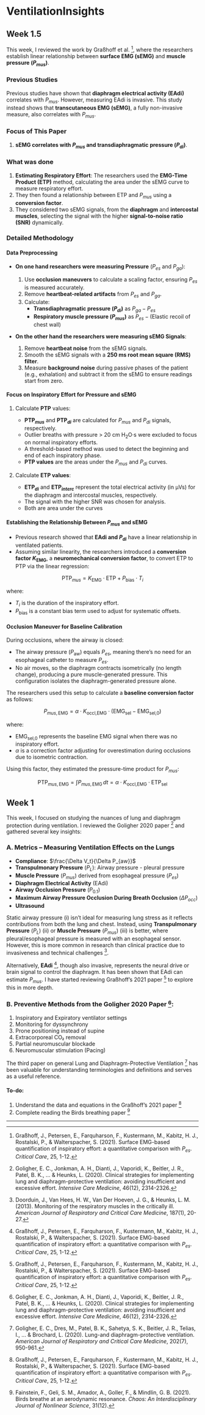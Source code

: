 # VentilationInsights


## Week 1.5

This week, I reviewed the work by Graßhoff et al. [^3], where the researchers establish linear relationship between **surface EMG (sEMG)** and **muscle pressure ($P_{mus}$)**.

### Previous Studies

Previous studies have shown that **diaphragm electrical activity (EAdi)** correlates with $P_{mus}$. However, measuring EAdi is invasive. This study instead shows that **transcutaneous EMG (sEMG)**, a fully non-invasive measure, also correlates with $P_{mus}$.

### Focus of This Paper

1.  **sEMG correlates with $P_{mus}$ and transdiaphragmatic pressure ($P_{di}$)**.

### What was done

1. **Estimating Respiratory Effort**: The researchers used the **EMG-Time Product (ETP)** method, calculating the area under the sEMG curve to measure respiratory effort.
2. They then found a relationship between ETP and $P_{mus}$ using a **conversion factor**.
3. They considered two sEMG signals, from the **diaphragm** and **intercostal muscles**, selecting the signal with the higher **signal-to-noise ratio (SNR)** dynamically.

### Detailed Methodology

#### Data Preprocessing

- **On one hand researchers were measuring Pressure** ($P_{es}$ and $P_{ga}$):
   1. Use **occlusion maneuvers** to calculate a scaling factor, ensuring $P_{es}$ is measured accurately.
   2. Remove **heartbeat-related artifacts** from $P_{es}$ and $P_{ga}$.
   3. Calculate:
      - **Transdiaphragmatic pressure ($P_{di}$)** as $P_{ga} - P_{es}$
      - **Respiratory muscle pressure ($P_{mus}$)** as $P_{es} - (\text{Elastic recoil of chest wall})$

- **On the other hand the researchers were measuring sEMG Signals**:
   1. Remove **heartbeat noise** from the sEMG signals.
   2. Smooth the sEMG signals with a **250 ms root mean square (RMS) filter**.
   3. Measure **background noise** during passive phases of the patient (e.g., exhalation) and subtract it from the sEMG to ensure readings start from zero.

#### Focus on Inspiratory Effort for Pressure and sEMG

1. Calculate **PTP** values:
   - **PTP$_{mus}$** and **PTP$_{di}$** are calculated for $P_{mus}$ and $P_{di}$ signals, respectively.
   - Outlier breaths with pressure > 20 cm H$_2$O·s were excluded to focus on normal inspiratory efforts.
   - A threshold-based method was used to detect the beginning and end of each inspiratory phase.
   - **PTP values** are the areas under the $P_{mus}$ and $P_{di}$ curves.

2. Calculate **ETP values**:
   - **ETP$_{di}$** and **ETP$_{interc}$** represent the total electrical activity (in µVs) for the diaphragm and intercostal muscles, respectively.
   - The signal with the higher SNR was chosen for analysis.
   - Both are area under the curves

#### Establishing the Relationship Between $P_{mus}$ and sEMG

- Previous research showed that **EAdi and $P_{di}$** have a linear relationship in ventilated patients.
- Assuming similar linearity, the researchers introduced a **conversion factor $K_{\text{EMG}}$**, a **neuromechanical conversion factor**, to convert ETP to PTP via the linear regression:

$$\text{PTP}_{mus} = K_{\text{EMG}} \cdot \text{ETP} + P_{\text{bias}} \cdot T_i$$

where:
- $T_i$ is the duration of the inspiratory effort.
- $P_{\text{bias}}$ is a constant bias term used to adjust for systematic offsets.

#### Occlusion Maneuver for Baseline Calibration

During occlusions, where the airway is closed:
- The airway pressure ($P_{\text{aw}}$) equals $P_{es}$, meaning there’s no need for an esophageal catheter to measure $P_{es}$.
- No air moves, so the diaphragm contracts isometrically (no length change), producing a pure muscle-generated pressure. This configuration isolates the diaphragm-generated pressure alone.

The researchers used this setup to calculate a **baseline conversion factor** as follows:

$$P_{mus,\text{EMG}} = \alpha \cdot K_{\text{occl,EMG}} \cdot (\text{EMG}_{\text{sel}} - \text{EMG}_{\text{sel,0}})$$

where:
- $\text{EMG}_{\text{sel,0}}$ represents the baseline EMG signal when there was no inspiratory effort.
- $\alpha$ is a correction factor adjusting for overestimation during occlusions due to isometric contraction.

Using this factor, they estimated the pressure-time product for $P_{mus}$:

$$\text{PTP}_{mus,\text{EMG}} = \int P_{mus,\text{EMG}} \, dt = \alpha \cdot K_{\text{occl,EMG}} \cdot \text{ETP}_{\text{sel}}$$



## Week 1

This week, I focused on studying the nuances of lung and diaphragm protection during ventilation. I reviewed the Goligher 2020 paper [^1] and gathered several key insights:

### A. Metrics – Measuring Ventilation Effects on the Lungs

- **Compliance**: $\frac{\Delta V_t}{\Delta P_{aw}}$
- **Transpulmonary Pressure** ($P_L$): Airway pressure - pleural pressure
- **Muscle Pressure** ($P_{mus}$) derived from esophageal pressure ($P_{es}$)
- **Diaphragm Electrical Activity** (EAdi)
- **Airway Occlusion Pressure** ($P_{0.1}$)
- **Maximum Airway Pressure Occlusion During Breath Occlusion** ($\Delta P_{occ}$)
- **Ultrasound**

Static airway pressure (i) isn’t ideal for measuring lung stress as it reflects contributions from both the lung and chest. Instead, using **Transpulmonary Pressure** ($P_L$) (ii) or **Muscle Pressure** ($P_{mus}$) (iii) is better, where pleural/esophageal pressure is measured with an esophageal sensor. However, this is more common in research than clinical practice due to invasiveness and technical challenges [^2].

Alternatively, **EAdi** [^3], though also invasive, represents the neural drive or brain signal to control the diaphragm. It has been shown that EAdi can estimate $P_{mus}$. I have started reviewing Graßhoff’s 2021 paper [^3] to explore this in more depth.

### B. Preventive Methods from the Goligher 2020 Paper [^1]:

1. Inspiratory and Expiratory ventilator settings
2. Monitoring for dyssynchrony
3. Prone positioning instead of supine
4. Extracorporeal CO₂ removal
5. Partial neuromuscular blockade
6. Neuromuscular stimulation (Pacing)

The third paper on general Lung and Diaphragm-Protective Ventilation [^4] has been valuable for understanding terminologies and definitions and serves as a useful reference.

#### To-do:
1. Understand the data and equations in the Graßhoff’s 2021 paper [^3]
2. Complete reading the Birds breathing paper [^5]

---

[^1]: Goligher, E. C., Jonkman, A. H., Dianti, J., Vaporidi, K., Beitler, J. R., Patel, B. K., ... & Heunks, L. (2020). Clinical strategies for implementing lung and diaphragm-protective ventilation: avoiding insufficient and excessive effort. *Intensive Care Medicine*, 46(12), 2314-2326.

[^2]: Doorduin, J., Van Hees, H. W., Van Der Hoeven, J. G., & Heunks, L. M. (2013). Monitoring of the respiratory muscles in the critically ill. *American Journal of Respiratory and Critical Care Medicine*, 187(1), 20-27.

[^3]: Graßhoff, J., Petersen, E., Farquharson, F., Kustermann, M., Kabitz, H. J., Rostalski, P., & Walterspacher, S. (2021). Surface EMG-based quantification of inspiratory effort: a quantitative comparison with $P_{es}$. *Critical Care*, 25, 1-12.

[^4]: Goligher, E. C., Dres, M., Patel, B. K., Sahetya, S. K., Beitler, J. R., Telias, I., ... & Brochard, L. (2020). Lung-and diaphragm-protective ventilation. *American Journal of Respiratory and Critical Care Medicine*, 202(7), 950-961.

[^5]: Fainstein, F., Geli, S. M., Amador, A., Goller, F., & Mindlin, G. B. (2021). Birds breathe at an aerodynamic resonance. *Chaos: An Interdisciplinary Journal of Nonlinear Science*, 31(12).

